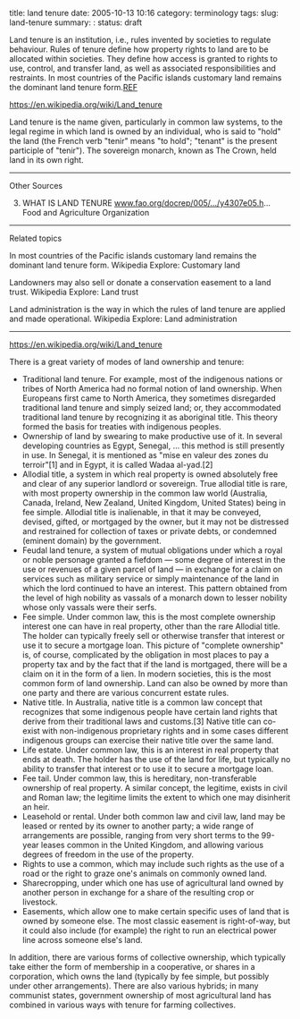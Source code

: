 title: land tenure
date: 2005-10-13 10:16
category: terminology
tags:
slug: land-tenure
summary: : 
status: draft

Land tenure is an institution, i.e., rules invented by societies to regulate behaviour. Rules of tenure define how property rights to land are to be allocated within societies. They define how access is granted to rights to use, control, and transfer land, as well as associated responsibilities and restraints. In most countries of the Pacific islands customary land remains the dominant land tenure form.[REF]( "Wikipedia")

https://en.wikipedia.org/wiki/Land_tenure

Land tenure is the name given, particularly in common law systems, to the legal regime in which land is owned by an individual, who is said to "hold" the land (the French verb "tenir" means "to hold"; "tenant" is the present participle of "tenir"). The sovereign monarch, known as The Crown, held land in its own right.



---

Other Sources


3. WHAT IS LAND TENURE
www.fao.org/docrep/005/.../y4307e05.h...
Food and Agriculture Organization


---

Related topics

In most countries of the Pacific islands customary land remains the dominant land tenure form. Wikipedia
Explore: Customary land

Landowners may also sell or donate a conservation easement to a land trust. Wikipedia
Explore: Land trust

Land administration is the way in which the rules of land tenure are applied and made operational. Wikipedia
Explore: Land administration

----

https://en.wikipedia.org/wiki/Land_tenure


There is a great variety of modes of land ownership and tenure:

* Traditional land tenure. For example, most of the indigenous nations or tribes of North America had no formal notion of land ownership. When Europeans first came to North America, they sometimes disregarded traditional land tenure and simply seized land; or, they accommodated traditional land tenure by recognizing it as aboriginal title. This theory formed the basis for treaties with indigenous peoples.
* Ownership of land by swearing to make productive use of it. In several developing countries as Egypt, Senegal, ... this method is still presently in use. In Senegal, it is mentioned as "mise en valeur des zones du terroir"[1] and in Egypt, it is called Wadaa al-yad.[2]
* Allodial title, a system in which real property is owned absolutely free and clear of any superior landlord or sovereign. True allodial title is rare, with most property ownership in the common law world (Australia, Canada, Ireland, New Zealand, United Kingdom, United States) being in fee simple. Allodial title is inalienable, in that it may be conveyed, devised, gifted, or mortgaged by the owner, but it may not be distressed and restrained for collection of taxes or private debts, or condemned (eminent domain) by the government.
* Feudal land tenure, a system of mutual obligations under which a royal or noble personage granted a fiefdom — some degree of interest in the use or revenues of a given parcel of land — in exchange for a claim on services such as military service or simply maintenance of the land in which the lord continued to have an interest. This pattern obtained from the level of high nobility as vassals of a monarch down to lesser nobility whose only vassals were their serfs.
* Fee simple. Under common law, this is the most complete ownership interest one can have in real property, other than the rare Allodial title. The holder can typically freely sell or otherwise transfer that interest or use it to secure a mortgage loan. This picture of "complete ownership" is, of course, complicated by the obligation in most places to pay a property tax and by the fact that if the land is mortgaged, there will be a claim on it in the form of a lien. In modern societies, this is the most common form of land ownership. Land can also be owned by more than one party and there are various concurrent estate rules.
* Native title. In Australia, native title is a common law concept that recognizes that some indigenous people have certain land rights that derive from their traditional laws and customs.[3] Native title can co-exist with non-indigenous proprietary rights and in some cases different indigenous groups can exercise their native title over the same land.
* Life estate. Under common law, this is an interest in real property that ends at death. The holder has the use of the land for life, but typically no ability to transfer that interest or to use it to secure a mortgage loan.
* Fee tail. Under common law, this is hereditary, non-transferable ownership of real property. A similar concept, the legitime, exists in civil and Roman law; the legitime limits the extent to which one may disinherit an heir.
* Leasehold or rental. Under both common law and civil law, land may be leased or rented by its owner to another party; a wide range of arrangements are possible, ranging from very short terms to the 99-year leases common in the United Kingdom, and allowing various degrees of freedom in the use of the property.
* Rights to use a common, which may include such rights as the use of a road or the right to graze one's animals on commonly owned land.
* Sharecropping, under which one has use of agricultural land owned by another person in exchange for a share of the resulting crop or livestock.
* Easements, which allow one to make certain specific uses of land that is owned by someone else. The most classic easement is right-of-way, but it could also include (for example) the right to run an electrical power line across someone else's land.

In addition, there are various forms of collective ownership, which typically take either the form of membership in a cooperative, or shares in a corporation, which owns the land (typically by fee simple, but possibly under other arrangements). There are also various hybrids; in many communist states, government ownership of most agricultural land has combined in various ways with tenure for farming collectives.

